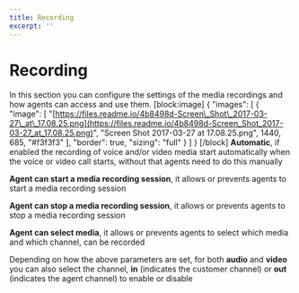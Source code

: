 ```yaml
---
title: Recording
excerpt: ''
---
```


# Recording

In this section you can configure the settings of the media recordings and how agents can access and use them. \[block:image\] { "images": \[ { "image": \[ "[https://files.readme.io/4b8498d-Screen\_Shot\_2017-03-27\_at\_17.08.25.png](https://files.readme.io/4b8498d-Screen_Shot_2017-03-27_at_17.08.25.png)", "Screen Shot 2017-03-27 at 17.08.25.png", 1440, 685, "\#f3f3f3" \], "border": true, "sizing": "full" } \] } \[/block\] **Automatic**, if enabled the recording of voice and/or video media start automatically when the voice or video call starts, without that agents need to do this manually

**Agent can start a media recording session**, it allows or prevents agents to start a media recording session

**Agent can stop a media recording session**, it allows or prevents agents to stop a media recording session

**Agent can select media**, it allows or prevents agents to select which media and which channel, can be recorded

Depending on how the above parameters are set, for both **audio** and **video** you can also select the channel, **in** \(indicates the customer channel\) or **out** \(indicates the agent channel\) to enable or disable

